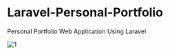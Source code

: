 # Laravel-Personal-Portfolio
Personal Portfolio Web Application Using Laravel

![1](https://github.com/MrTineth/Laravel-Personal-Portfolio/assets/106744622/bde444a2-e491-4cf6-a81c-52bc30e69fec)


